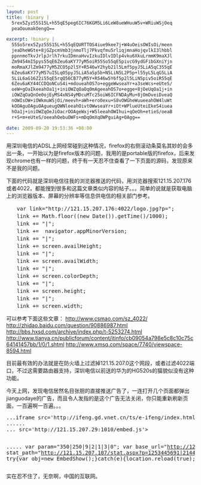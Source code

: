 ```yaml
--- 
layout: post
title: !binary |
  5rex5Zyz55S15L+h55qE5peg6IC76KGM5Li6LeW8ueWHuuW5v+WRiuWSjOeq
  peaOoumakOengQ==

excerpt: !binary |
  55So5rex5Zyz55S15L+h55qEQURTTOS4iue9kee7j+W4uOeisOWIsOi/meen
  jeaDheWGte+8jGZpcmVmb3jnmoTlj7Pkvqfmu5rliqjmnaHojqvlkI3lhbbl
  ppnnmoTkvJrlpJrlh7rkuIDmnaHvvIzkuIDlvIDlp4vku6XkuLrmmK9maXJl
  Zm9454mI5pys55qE6Zeu6aKY77yM5oiR55So55qE5pivcG9ydGFibGXniYjn
  moRmaXJlZm9477yM5ZCO5p2l5Y+R546wY2hyb21l5Lmf5pyJ5LiA5qC355qE
  6Zeu6aKY77yM57uI5LqO5pyJ5LiA5aSp5b+N5LiN5L2P5p+l55yL5LqG5LiA
  5LiL6aG16Z2i55qE5rqQ56CB77yM5Y+R546w5Y6f5p2l5LiN5piv5oiR55qE
  6Zeu6aKY44CCDQoNCuS4i+mdoueahOS7o+eggeWwseaYr+a3seWcs+eUteS/
  oeW+gOaIkeeahOa1j+iniOWZqOaOqOmAgeeahOS7o+egge+8jOeUqOa1j+in
  iOWZqOaQnOe0ojEyMS4xNS4yMDcuMTc25oiW6ICFNDAyMu+8jOmDveiDveaQ
  nOWIsOW+iOWkmuWSjOi/meevh+aWh+eroOexu+S8vOWGheWuueeahOW4luWt
  kOOAguOAguOAgueugOWNleeahOivtOWwseaYr+iOt+WPlueUteiEkeS4iuea
  hOa1j+iniOWZqOeJiOacrOOAgeWxj+W5leeahOWIhui+qOeOh+etieS/oeaB
  r+S+m+eUteS/oeeahOebuOWFs+mDqOmXqOWPguiAg+OAgg==

date: 2009-09-20 19:53:36 +08:00
---
```

用深圳电信的ADSL上网经常碰到这种情况，firefox的右侧滚动条莫名其妙的会多出一条，一开始以为是firefox版本的问题，我用的是portable版的firefox，后来发现chrome也有一样的问题，终于有一天忍不住查看了一下页面的源码，发现原来不是我的问题。

下面的代码就是深圳电信往我的浏览器推送的代码，用浏览器搜索121.15.207.176或者4022，都能搜到很多和这篇文章类似内容的帖子。。。简单的说就是获取电脑上的浏览器版本、屏幕的分辨率等信息供电信的相关部门参考。
<pre name=code class=html>　　var link="http://121.15.207.176:4022/logo.jpg?p=";
　　link += Math.floor((new Date()).getTime()/1000);
　　link += "|";
　　link +=  navigator.appMinorVersion;
　　link += "|";
　　link += screen.availHeight;
　　link += "|";
　　link += screen.availWidth;
　　link += "|";
　　link += screen.colorDepth;
　　link += "|";
　　link += screen.height;
　　link += "|";
　　link += screen.width;
</pre>
可以参考下面这些文章：
<a href="http://www.csmao.com/sz_4022/">http://www.csmao.com/sz_4022/</a>
<a href="http://zhidao.baidu.com/question/90886987.html">http://zhidao.baidu.com/question/90886987.html</a>
<a href="http://bbs.hxsd.com/archive/index.php/t-5253274.html">http://bbs.hxsd.com/archive/index.php/t-5253274.html</a>
<a href="http://www.tianya.cn/publicforum/content/itinfo/cb09054a798e5c8c10c75c64141457bb/1/0/1.shtml">http://www.tianya.cn/publicforum/content/itinfo/cb09054a798e5c8c10c75c64141457bb/1/0/1.shtml</a>
<a href="http://www.xmsq.com/space/7740/viewspace-8594.html">http://www.xmsq.com/space/7740/viewspace-8594.html</a>

目前最有效的办法就是在防火墙上过滤掉121.15.207.0这个网段，或者过滤4022端口，不过这需要路由器支持，深圳电信以前送的华为的HG520s的猫貌似没有这种功能。

今天上网，发现电信居然名目张胆的直接推送广告了，一连打开几个页面都弹出jianguodaye的广告，而且令人发指的是这个广告无法关闭，你只能重新刷新页面，一百遍啊一百遍。。。
<pre name=code class=html>
...iframe src='http://ifeng.gd.vnet.cn/ts/e-ifeng/index.html?
......
... src='http://121.15.207.29:1010/embed.js'></script>
.....
var param="350|250|9|2|1|3|0";
var base_url="http://121.15.207.29:1010/";
var stat_path="http://121.15.207.107/stat.aspx?p=1253445691|214432727|1144|1076|0|0";
try{var obj=new EmbedShow();}catch(e){location.reload(true);}
</pre>

实在忍不住了，无奈啊，中国的互联网。
